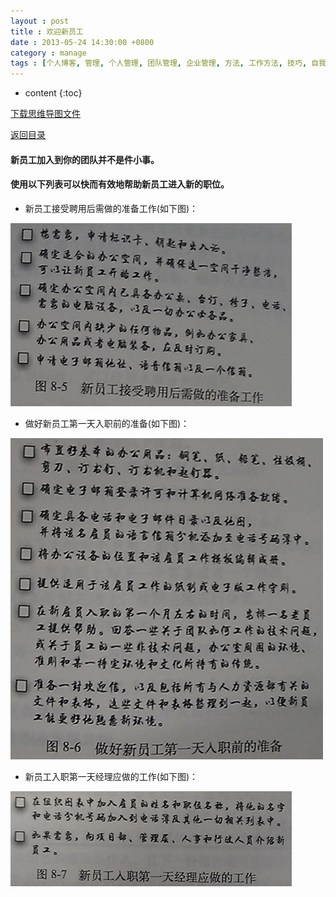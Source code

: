 ```yaml
---
layout : post
title : 欢迎新员工
date : 2013-05-24 14:30:00 +0800
category : manage
tags : [个人博客, 管理, 个人管理, 团队管理, 企业管理, 方法, 工作方法, 技巧, 自我提升]
---
```


* content
{:toc}


[下载思维导图文件](https://docs.google.com/file/d/0B7UFT4BR96esaWkyRlQ5RHVyVFk/edit?usp=sharing)

[返回目录](/manage/2013/04/07/Behind-closed-doors-secrets-of-great-management/)

#### 新员工加入到你的团队并不是件小事。


#### 使用以下列表可以快而有效地帮助新员工进入新的职位。

- 新员工接受聘用后需做的准备工作(如下图)：

![](/blogImages/20130524Welcome-to-the-new-staff/ZJfad.jpg "新员工接受聘用后需做的准备工作")

- 做好新员工第一天入职前的准备(如下图)：

![](/blogImages/20130524Welcome-to-the-new-staff/heYW9.jpg "做好新员工第一天入职前的准备")

- 新员工入职第一天经理应做的工作(如下图)：

![](/blogImages/20130524Welcome-to-the-new-staff/Wwijx.jpg "新员工入职第一天经理应做的工作")